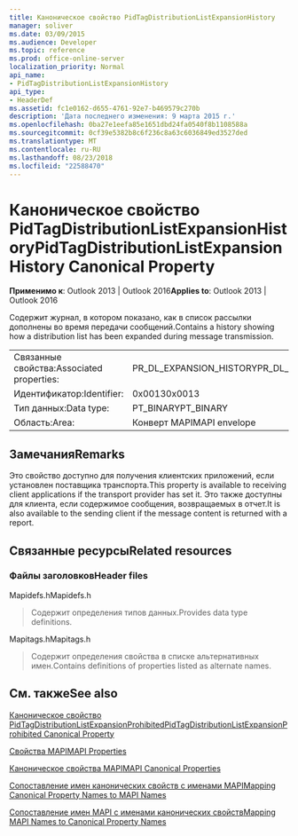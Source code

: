 ```yaml
---
title: Каноническое свойство PidTagDistributionListExpansionHistory
manager: soliver
ms.date: 03/09/2015
ms.audience: Developer
ms.topic: reference
ms.prod: office-online-server
localization_priority: Normal
api_name:
- PidTagDistributionListExpansionHistory
api_type:
- HeaderDef
ms.assetid: fc1e0162-d655-4761-92e7-b469579c270b
description: 'Дата последнего изменения: 9 марта 2015 г.'
ms.openlocfilehash: 0ba27e1eefa85e1651dbd24fa0540f8b1108588a
ms.sourcegitcommit: 0cf39e5382b8c6f236c8a63c6036849ed3527ded
ms.translationtype: MT
ms.contentlocale: ru-RU
ms.lasthandoff: 08/23/2018
ms.locfileid: "22588470"
---
```

# <a name="pidtagdistributionlistexpansionhistory-canonical-property"></a><span data-ttu-id="f372b-103">Каноническое свойство PidTagDistributionListExpansionHistory</span><span class="sxs-lookup"><span data-stu-id="f372b-103">PidTagDistributionListExpansionHistory Canonical Property</span></span>

  
  
<span data-ttu-id="f372b-104">**Применимо к**: Outlook 2013 | Outlook 2016</span><span class="sxs-lookup"><span data-stu-id="f372b-104">**Applies to**: Outlook 2013 | Outlook 2016</span></span> 
  
<span data-ttu-id="f372b-105">Содержит журнал, в котором показано, как в список рассылки дополнены во время передачи сообщений.</span><span class="sxs-lookup"><span data-stu-id="f372b-105">Contains a history showing how a distribution list has been expanded during message transmission.</span></span> 
  
|||
|:-----|:-----|
|<span data-ttu-id="f372b-106">Связанные свойства:</span><span class="sxs-lookup"><span data-stu-id="f372b-106">Associated properties:</span></span>  <br/> |<span data-ttu-id="f372b-107">PR_DL_EXPANSION_HISTORY</span><span class="sxs-lookup"><span data-stu-id="f372b-107">PR_DL_EXPANSION_HISTORY</span></span>  <br/> |
|<span data-ttu-id="f372b-108">Идентификатор:</span><span class="sxs-lookup"><span data-stu-id="f372b-108">Identifier:</span></span>  <br/> |<span data-ttu-id="f372b-109">0x0013</span><span class="sxs-lookup"><span data-stu-id="f372b-109">0x0013</span></span>  <br/> |
|<span data-ttu-id="f372b-110">Тип данных:</span><span class="sxs-lookup"><span data-stu-id="f372b-110">Data type:</span></span>  <br/> |<span data-ttu-id="f372b-111">PT_BINARY</span><span class="sxs-lookup"><span data-stu-id="f372b-111">PT_BINARY</span></span>  <br/> |
|<span data-ttu-id="f372b-112">Область:</span><span class="sxs-lookup"><span data-stu-id="f372b-112">Area:</span></span>  <br/> |<span data-ttu-id="f372b-113">Конверт MAPI</span><span class="sxs-lookup"><span data-stu-id="f372b-113">MAPI envelope</span></span>  <br/> |
   
## <a name="remarks"></a><span data-ttu-id="f372b-114">Замечания</span><span class="sxs-lookup"><span data-stu-id="f372b-114">Remarks</span></span>

<span data-ttu-id="f372b-115">Это свойство доступно для получения клиентских приложений, если установлен поставщика транспорта.</span><span class="sxs-lookup"><span data-stu-id="f372b-115">This property is available to receiving client applications if the transport provider has set it.</span></span> <span data-ttu-id="f372b-116">Это также доступны для клиента, если содержимое сообщения, возвращаемых в отчет.</span><span class="sxs-lookup"><span data-stu-id="f372b-116">It is also available to the sending client if the message content is returned with a report.</span></span> 
  
## <a name="related-resources"></a><span data-ttu-id="f372b-117">Связанные ресурсы</span><span class="sxs-lookup"><span data-stu-id="f372b-117">Related resources</span></span>

### <a name="header-files"></a><span data-ttu-id="f372b-118">Файлы заголовков</span><span class="sxs-lookup"><span data-stu-id="f372b-118">Header files</span></span>

<span data-ttu-id="f372b-119">Mapidefs.h</span><span class="sxs-lookup"><span data-stu-id="f372b-119">Mapidefs.h</span></span>
  
> <span data-ttu-id="f372b-120">Содержит определения типов данных.</span><span class="sxs-lookup"><span data-stu-id="f372b-120">Provides data type definitions.</span></span>
    
<span data-ttu-id="f372b-121">Mapitags.h</span><span class="sxs-lookup"><span data-stu-id="f372b-121">Mapitags.h</span></span>
  
> <span data-ttu-id="f372b-122">Содержит определения свойства в списке альтернативных имен.</span><span class="sxs-lookup"><span data-stu-id="f372b-122">Contains definitions of properties listed as alternate names.</span></span>
    
## <a name="see-also"></a><span data-ttu-id="f372b-123">См. также</span><span class="sxs-lookup"><span data-stu-id="f372b-123">See also</span></span>



[<span data-ttu-id="f372b-124">Каноническое свойство PidTagDistributionListExpansionProhibited</span><span class="sxs-lookup"><span data-stu-id="f372b-124">PidTagDistributionListExpansionProhibited Canonical Property</span></span>](pidtagdistributionlistexpansionprohibited-canonical-property.md)


[<span data-ttu-id="f372b-125">Свойства MAPI</span><span class="sxs-lookup"><span data-stu-id="f372b-125">MAPI Properties</span></span>](mapi-properties.md)
  
[<span data-ttu-id="f372b-126">Каноническое свойства MAPI</span><span class="sxs-lookup"><span data-stu-id="f372b-126">MAPI Canonical Properties</span></span>](mapi-canonical-properties.md)
  
[<span data-ttu-id="f372b-127">Сопоставление имен канонических свойств с именами MAPI</span><span class="sxs-lookup"><span data-stu-id="f372b-127">Mapping Canonical Property Names to MAPI Names</span></span>](mapping-canonical-property-names-to-mapi-names.md)
  
[<span data-ttu-id="f372b-128">Сопоставление имен MAPI с именами канонических свойств</span><span class="sxs-lookup"><span data-stu-id="f372b-128">Mapping MAPI Names to Canonical Property Names</span></span>](mapping-mapi-names-to-canonical-property-names.md)

